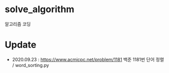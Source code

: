 # solve_algorithm
알고리즘 코딩

# Update
- 2020.09.23 : https://www.acmicpc.net/problem/1181 백준 1181번 단어 정렬 / word_sorting.py